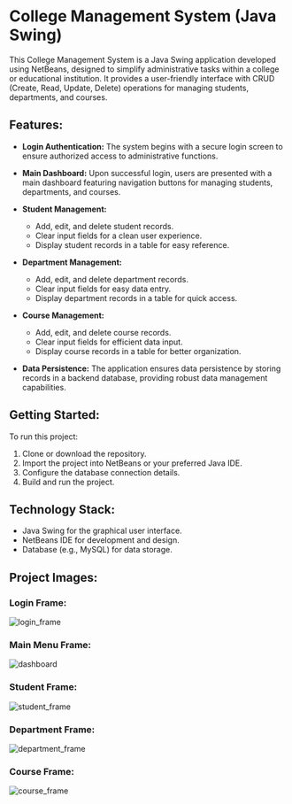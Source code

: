 # College Management System (Java Swing)

This College Management System is a Java Swing application developed using NetBeans, designed to simplify administrative tasks within a college or educational institution. It provides a user-friendly interface with CRUD (Create, Read, Update, Delete) operations for managing students, departments, and courses.

## Features:

- **Login Authentication:** The system begins with a secure login screen to ensure authorized access to administrative functions.

- **Main Dashboard:** Upon successful login, users are presented with a main dashboard featuring navigation buttons for managing students, departments, and courses.

- **Student Management:**
  - Add, edit, and delete student records.
  - Clear input fields for a clean user experience.
  - Display student records in a table for easy reference.

- **Department Management:**
  - Add, edit, and delete department records.
  - Clear input fields for easy data entry.
  - Display department records in a table for quick access.

- **Course Management:**
  - Add, edit, and delete course records.
  - Clear input fields for efficient data input.
  - Display course records in a table for better organization.

- **Data Persistence:** The application ensures data persistence by storing records in a backend database, providing robust data management capabilities.

## Getting Started:

To run this project:

1. Clone or download the repository.
2. Import the project into NetBeans or your preferred Java IDE.
3. Configure the database connection details.
4. Build and run the project.

## Technology Stack:

- Java Swing for the graphical user interface.
- NetBeans IDE for development and design.
- Database (e.g., MySQL) for data storage.

## Project Images:

### Login Frame:

![login_frame](https://github.com/TouqeerAli/college-management-system-swing-gui/assets/103946729/cdd0078f-feb6-4756-8a8f-ff40dff1f30a)

### Main Menu Frame:

![dashboard](https://github.com/TouqeerAli/college-management-system-swing-gui/assets/103946729/61d41ff3-0861-4f87-8c80-53791b93fb4a)

### Student Frame:

![student_frame](https://github.com/TouqeerAli/college-management-system-swing-gui/assets/103946729/a075731c-192a-45a3-81a3-7985b0249c92)

### Department Frame:

![department_frame](https://github.com/TouqeerAli/college-management-system-swing-gui/assets/103946729/0c0baaa1-5861-4392-9491-bb9278f67d8a)

### Course Frame:

![course_frame](https://github.com/TouqeerAli/college-management-system-swing-gui/assets/103946729/b8c9d688-bdcf-49e2-a73d-27e36109285b)

